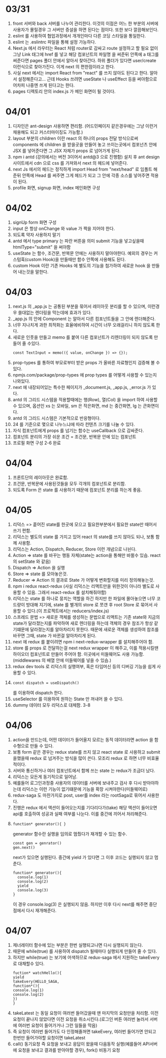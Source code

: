 # 03/31

1. front 서버와 back 서버를 나누어 관리한다. 이것의 이점은 어느 한 부분의 서버에 사용자가 몰릴경우 그 서버만 증설을 하면 된다는 점이다. 또한 보다 깔끔해보인다.
2. eslint 를 사용하여 협업과정에서 개개인마다 다른 코딩 스타일을 통일한다.
3. eslint 는 .eslintrc 파일을 통해 설정 가능하다.
4. Next.js 에서 라우터는 React 처럼 router로 감싸고 route 설정하고 할 필요 없이 그냥
   Link 태그에 href 를 넣고 해당 컴포넌트의 파일명 을 써준뒤 안쪽에 a 태그를 써준다면 pages 폴더 안에서 알아서 찾아간다. 하위 폴더가 있다면 user/create 이런식으로 찾아가진다. 이게 next 의 편한점이라고 한다.
5. 사실 next 에서는 import React from "react" 를 쓰지 않아도 된다고 한다. 알아서 설정해준다고... 근데 Hooks 쓰려면 useState 나 useEffect 등을 써야함으로 어차피 나중엔 쓰게 된다고는 한다.
6. pages 디렉토리 안의 index.js 가 메인 화면이 될 것이다.

# 04/01

1. 디자인은 ant-design 사용하면 편리함. (어드민페이지 같은경우에는 그냥 이런거 채용해도 되고 커스터마이징도 가능함.)
2. layout 부분의 children 이란 react 의 하나의 props 전달 방식으로써 components 에 children 을 받을곳을 만들어 놓고 쓰이는곳에서 컴포넌츠 안에 JSX 를 넣어준다면 그 JSX 자체가 props 로 넘어가게 된다.
3. npm i antd (강의에서는 버전 3이어서 antd@3 으로 진행함) 설치 후 ant design 사이트에서 cdn 으로 css 를 가져와서 next 의 헤드에 넣어준다.
4. next Js 에서의 헤드는 정직하게 import Head from "next/head" 로 임폴트 해준뒤 안쪽에 Head 를 써주면 그게 헤드가 되고 그 안에 각종 소스를 넣어주면 적용이 된다.
5. profile 화면, signup 화면, index 메인화면 구성

# 04/02

1. signUp form 화면 구성
2. input 은 항상 onChange 와 value 가 짝을 지어야 한다.
3. 되도록 약자 사용하지 말기
4. antd 에서 type primary 는 파란 버튼을 의미 submit 기능을 넣고싶을때 htmlType="submit" 을 써야함
5. useState 는 함수, 조건문, 반복문 안에는 사용하지 말아야한다. 예외의 경우는 커스텀훅(custom Hook)을 만들때만 함수 안쪽에 사용해도 된다.
6. custom Hook 이란 기존 Hooks 에 별도의 기능을 첨가하여 새로운 hook 을 만들어 내는것을 말한다.

# 04/03

1. next.js 의 \_app.js 는 공통된 부분을 묶어서 레이아웃 분리를 할 수 있으며, 이런경우 쓸대없는 렌더링을 막는데에 효과가 있다.
2. \_app.js 의 안에 Component 는 알아서 다른 컴포넌트들을 그 안에 렌더해준다.
3. 너무 지나치게 과한 최적화는 효율에비하여 시간이 너무 오래걸리니 하지 않도록 한다.
4. 새로운 인풋을 만들고 memo 를 붙여 다른 컴포넌트가 리렌더링이 되지 않도록 만들어 줄 수있다.
     <pre><code>const TextInput = memo(({ value, onChange }) => {});</code></pre>
5. prop-types 를 통하여 부모로부터 받은 props 가 올바른 자료형인지 검증해 볼 수 있다.
6. npmjs.com/package/prop-types 에 prop types 를 어떻게 사용할 수 있는지 나와있다.
7. next 에 내장되어있는 특수한 페이지가 \_document.js, \_app.js, \_error.js 가 있다.
8. antd 의 그리드 시스템을 적용할때에는 행(Row), 열(Col) 을 import 하여 사용할 수 있으며, 옵션인 xs 는 모바일, sm 은 작은화면, md 는 중간화면, lg 는 큰화면이다.
9. antd 의 그리드 시스템은 기본적으로 반응형이다.
10. 24 를 기준으로 몇으로 나누느냐에 따라 컨텐츠 크기를 나눌 수 있다.
11. 자식 컴포넌트에게 props 를 넘기는 함수는 useCallback 으로 감싸준다.
12. 컴포넌트 분리의 가장 쉬운 조건 = 조건문, 반복문 안에 있는 컴포넌트
13. 프로필 화면 구성 2-6 완료


# 04/04
1. 프론트단의 레이아웃은 완료함.
2. 조건문, 반복문에 사용된것들을 모두 각개의 컴포넌트로 분리함.
3. 되도록 Form 은 state 를 사용하기 때문애 컴포넌트 분리를 하는게 좋음.

# 04/05
1. 리덕스 => 흩어진 state를 한곳에 모으고 필요한부분에서 필요한 state만 때어서 쓰기 편함. 
2. 리덕스는 별도의 state 를 가지고 있어 react 의 state를 쓰지 않아도 되나, 보통 함께 사용함.
3. 리덕스는 Action, Dispatch, Reducer, Store 이런 개념으로 나뉜다.
4. Action =>  state 를 바꾸는 행동 자체(state는 action을 통해만 바뀔수 있슴. react 의 setState 와 같음)
5. Dispatch => Action 을 실행
6. Store => state 를 모아놓은것.
7. Reducer => Action 의 결과로 State 가 어떻게 변화할지를 미리 정의해놓는것.
8. npm i redux react-redux (사실 리덕스는 리액트만을 위한것이 아니라 별도로 사용할 수 있음. 그래서 react-redux 를 설치해줘야함)
9. 리덕스는 state 를 하나로 뭉치는 역할을 하긴 하지만 한 파일에 몰아놓으면 너무 코드량이 방대해 지기에, state 를 별개의 store 로 쪼갠 후 root Store 로 묶어서 사용할 수 있다.(이 프로젝트에서는 reducers/index.js)
10. 스프레드 문법 => 새로운 객체를 생성하는 문법으로 리액트는 기존 state와 지금의 state가 달라졌는지를 파악하여 새로 렌더링을 하는데 객체의 경우 참조가 항상 같기떄문에 달라졌는지를 알아차리지 못한다. 때문에 새로운 객체를 생성하여 참조를 바꾸면 그때, state 가 바뀐걸 알아차리게 된다.
11. next 에 redux 를 붙이려면 npm i next-redux-wrapper 를 설치해주어야 함.
12. store 를 props 로 전달하는걸 next redux wrapper 이 해주고, 이를 적용시킬땐 하이오더 컴포넌트로 만들어 주어야 함. 이곳에서 미들웨어도 사용 가능함.(middlewares 의 배열 안에 미들웨어를 넣을 수 있슴.)
13. redux dev tools 로 리덕스의 실행여부, 혹은 타임머신 등의 디버깅 기능을 쉽게 사용할 수 있다.
14. <pre><code>const dispatch = useDispatch()</code></pre>를 이용하여 dispatch 한다.
15. useSelector 를 이용하여 원하는 State 만 꺼내어 쓸 수 있다.
16. dummy 데이터 모두 리덕스로 대체함. 3-8

# 04/06
1. action을 만드는데, 어떤 데이터가 들어올지 모르는 동적 데이터라면 action 을 함수형으로 만들 수 있다.
2. 보통 form 같은 경우는 redux state를 쓰지 않고 react state 로 사용하고 submit 을했을때 redux 로 넘겨주는 방식을 많이 쓴다. 모조리 redux 로 하면 너무 비효율적이다.
3. 서버와 통신하거나 여러 컴포넌트에서 함께 쓰는 state 는 redux가 조금더 났다.
4. 리덕스는 모든게 동기적으로 일어남.
5. 예를들어 로그인과정중 사용자의 데이터를 서버에 보내주고 검사 후 다시 받아야하는데 리덕스는 이런 기능이 없기떄문에 기능을 확장 시켜야한다(미들웨어로)
6. redux-saga 도 마찬가지로 post, user를 index 라는 rootSaga로 묶어서 사용한다.
7. 진행은 redux 에서 액션이 들어오는지를 기다리다가(take) 해당 액션이 들어오면 api를 호출하여 성공과 실패 여부를 나눈다. 이를 중간에 끼어서 처리해준다.
8. <pre><code>function* generator(){ }</code></pre> generator 함수란 실행을 임의로 멈췄다가 재개할 수 있는 함수. <pre><code>const gen = genrator()</code><br/><code>gen.next()</code></pre>next가 있으면 실행된다. 중간에 yield 가 있다면 그 이후 코드는 실행되지 않고 멈춘다.<pre><code>function* generator(){<br/>  console.log(1)<br/>  console.log(2)<br/>  yield<br/>  console.log(3)<br/>}</code></pre> 이 경우 console.log(3) 은 실행되지 않음. 하지만 이후 다시 next를 해주면 중단점에서 다시 재개해준다.

# 04/07
1. 제너레이터 함수에 있는 부분은 한번 실행되고나면 다시 실행되지 않는다.
2. 때문에 while(true) 를 사용하여 dispatch 될때마다 실행되게 만들어 줄 수 있다.
3. 하지만 while(true) 는 보기에 어색하므로 redux-saga 에서 지원하는 takeEvery 로 대채할수 있다.<pre><code>fuction* watchHello(){<br/>yield takeEvery(HELLO_SAGA, function*(){<br/>console.log(1)<br/>console.log(2)<br/>})<br/>}</code></pre>
4. takeLatest 는 동일 요청이 여러번 들어갔을때 맨 마지막의 요청만을 처리함. 이전 요청이 끝나지 않았다면 이전 요청을 취소시킨다.(로그인 버튼 여러번 눌러서 서버에 여러번 요청이 들어가거나 그런 일들을 막음)
5. 즉 요청이 여러번 들어가도 다 인정해줄꺼면 takeEvery, 여러번 들어가면 안되고 한번만 들어가야할 요청이면 takeLatest
6. call() 동기요청 즉 요청을 보내고 응답이 왔을때 다음동작 실행(예를들어 API서버에 요청을 보내고 결과를 받아야할 경우), fork() 비동기 요청